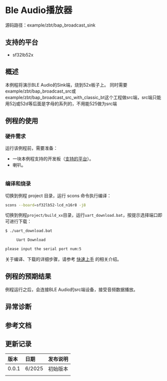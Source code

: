 # Ble Audio播放器

源码路径：example/zbt/bap_broadcast_sink

## 支持的平台
<!-- 支持哪些板子和芯片平台 -->
+ sf32lb52x

## 概述
<!-- 例程简介 -->
本例程将演示BLE Audio的Sink端，烧到52x板子上。
同时需要example/zbt/bap_broadcast_src或example/zbt/bap_broadcast_src_with_classic_bt这个工程做src端，src端只能用52j或52d等后面是字母的系列的，不用能525做为src端

## 例程的使用
<!-- 说明如何使用例程，比如连接哪些硬件管脚观察波形，编译和烧写可以引用相关文档。
对于 rt_device 的例程，还需要把本例程用到的配置开关列出来，比如 PWM 例程用到了 PWM1，需要在 onchip 菜单里使能 PWM1 -->

### 硬件需求
运行该例程前，需要准备：
+ 一块本例程支持的开发板（[支持的平台](quick_start)）。
+ 喇叭。

```{warning}

```



### 编译和烧录

切换到例程 project 目录，运行 scons 命令执行编译：

```bash
scons --board=sf32lb52-lcd_n16r8 -j8
```

切换到例程`project/build_xx`目录，运行`uart_download.bat`，按提示选择端口即可进行下载：

```bash
$ ./uart_download.bat

     Uart Download

please input the serial port num:5
```

关于编译、下载的详细步骤，请参考 [快速上手](quick_start) 的相关介绍。

## 例程的预期结果
<!-- 说明例程运行结果，比如哪几个灯会亮，会打印哪些 log，以便用户判断例程是否正常运行，运行结果可以结合代码分步骤说明 -->
例程运行之后，会连接BLE Audio的src端设备，接受音频数据播放。



## 异常诊断

## 参考文档
<!-- 对于 rt_device 的示例，rt-thread 官网文档提供的较详细说明，可以在这里添加网页链接，例如，参考 RT-Thread 的 [RTC 文档](https://www.rt-thread.org/document/site/#/rt-thread-version/rt-thread-standard/programming-manual/device/rtc/rtc) -->

## 更新记录
|版本 |日期   |发布说明 |
|:---|:---|:---|
|0.0.1 |6/2025 |初始版本 |
| | | |
